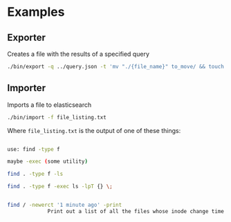 # Examples

## Exporter

Creates a file with the results of a specified query

```bash
./bin/export -q ../query.json -t 'mv "./{file_name}" to_move/ && touch "moved//{file_name}.o"' -d myoutput.txt
```

## Importer

Imports a file to elasticsearch

```bash
./bin/import -f file_listing.txt
```

Where `file_listing.txt` is the output of one of these things:

```bash

use: find -type f

maybe -exec (some utility)

find . -type f -ls

find . -type f -exec ls -lpT {} \;


find / -newerct '1 minute ago' -print
             Print out a list of all the files whose inode change time is more recent than the current time minus one minute.
```